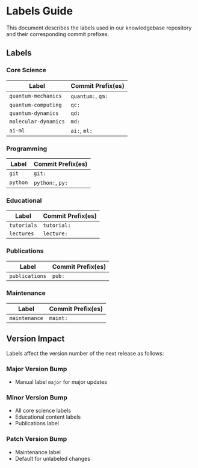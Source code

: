 # Labels Guide

This document describes the labels used in our knowledgebase repository and their corresponding commit prefixes.

## Labels

### Core Science

| Label                | Commit Prefix(es) |
| -------------------- | ----------------- |
| `quantum-mechanics`  | `quantum:`, `qm:` |
| `quantum-computing`  | `qc:`             |
| `quantum-dynamics`   | `qd:`             |
| `molecular-dynamics` | `md:`             |
| `ai-ml`              | `ai:`, `ml:`      |

### Programming

| Label    | Commit Prefix(es) |
| -------- | ----------------- |
| `git`    | `git:`            |
| `python` | `python:`, `py:`  |

### Educational

| Label       | Commit Prefix(es) |
| ----------- | ----------------- |
| `tutorials` | `tutorial:`       |
| `lectures`  | `lecture:`        |

### Publications

| Label          | Commit Prefix(es) |
| -------------- | ----------------- |
| `publications` | `pub:`            |

### Maintenance

| Label         | Commit Prefix(es) |
| ------------- | ----------------- |
| `maintenance` | `maint:`          |

## Version Impact

Labels affect the version number of the next release as follows:

### Major Version Bump

- Manual label `major` for major updates

### Minor Version Bump

- All core science labels
- Educational content labels
- Publications label

### Patch Version Bump

- Maintenance label
- Default for unlabeled changes
